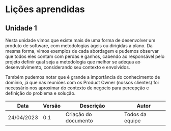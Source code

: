 # Lições aprendidas

## Unidade 1
Nesta unidade vimos que existe mais de uma forma de desenvolver um produto de software, com metodologias ágeis ou dirigidas a plano. Da mesma forma, vimos exemplos de cada abordagem e pudemos observar que todos eles contam com perdas e ganhos, cabendo ao responsável pelo projeto definir qual seja a metodologia que melhor se adequa ao desenvolvimento, considerando seu contexto e envolvidos.

Também pudemos notar que é grande a importância do conhecimento de domínio, já que nas reuniões com os Product Owner (nossos clientes) foi necessário nos aproximar do contexto de negócio para percepção e definição do problema e solução.

| Data | Versão | Descrição | Autor |
|---|---|---|---|
| 24/04/2023 | 0.1 | Criação do documento | Todos da equipe